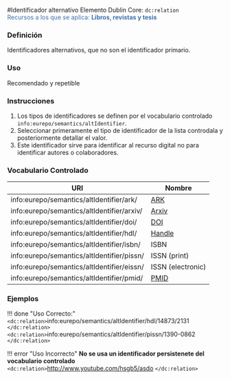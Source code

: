 #Identificador alternativo
Elemento Dublin Core: `dc:relation`  
<span style="color:#3F72AF">Recursos a los que se aplica: __Libros, revistas y tesis__ </span>

### __Definición__
Identificadores alternativos, que no son el identificador primario.

### __Uso__
Recomendado y repetible  

### __Instrucciones__  
1. Los tipos de identificadores se definen por el vocabulario controlado `info:eurepo/semantics/altIdentifier`.
2. Seleccionar primeramente el tipo de identificador de la lista controdala y posteriormente detallar el valor.
3. Este identificador sirve para identificar al recurso digital no para identificar autores o colaboradores.

### __Vocabulario Controlado__
|URI| Nombre |
|---|--------|
|info:eurepo/semantics/altIdentifier/ark/   | [ARK](https://arks.org) |
|info:eurepo/semantics/altIdentifier/arxiv/ | [Arxiv](https://arxiv.org/help/arxiv_identifier) |
|info:eurepo/semantics/altIdentifier/doi/   | [DOI](https://www.doi.org/) |
|info:eurepo/semantics/altIdentifier/hdl/   | [Handle](https://en.wikipedia.org/wiki/Handle_System) |
|info:eurepo/semantics/altIdentifier/isbn/  | ISBN  |
|info:eurepo/semantics/altIdentifier/pissn/ | ISSN (print) |
|info:eurepo/semantics/altIdentifier/eissn/ | ISSN (electronic) |
|info:eurepo/semantics/altIdentifier/pmid/  | [PMID](https://www.bvsspa.es/profesionales/node/358) |

### __Ejemplos__

!!! done "Uso Correcto:"  
    `<dc:relation>`info:eurepo/semantics/altIdentifier/hdl/14873/2131  `</dc:relation>`  
    `<dc:relation>`info:eurepo/semantics/altIdentifier/pissn/1390-0862  `</dc:relation>`


!!! error "Uso Incorrecto"
    **No se usa un identificador persistenete del vocabulario controlado**   
    `<dc:relation>`http://www.youtube.com/hsgb5/asdo `</dc:relation>`   
